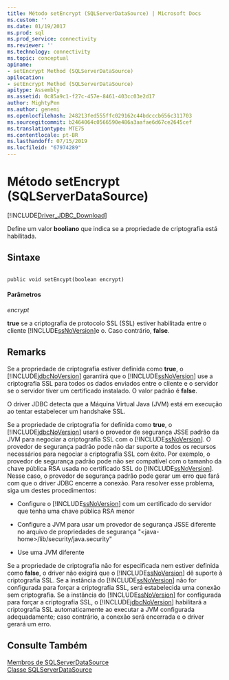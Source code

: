 ```yaml
---
title: Método setEncrypt (SQLServerDataSource) | Microsoft Docs
ms.custom: ''
ms.date: 01/19/2017
ms.prod: sql
ms.prod_service: connectivity
ms.reviewer: ''
ms.technology: connectivity
ms.topic: conceptual
apiname:
- setEncrypt Method (SQLServerDataSource)
apilocation:
- setEncrypt Method (SQLServerDataSource)
apitype: Assembly
ms.assetid: 0c85a9c1-f27c-457e-8461-403cc03e2d17
author: MightyPen
ms.author: genemi
ms.openlocfilehash: 248213fed555ffc029162c44bdcccb656c311703
ms.sourcegitcommit: b2464064c0566590e486a3aafae6d67ce2645cef
ms.translationtype: MTE75
ms.contentlocale: pt-BR
ms.lasthandoff: 07/15/2019
ms.locfileid: "67974289"
---
```

# <a name="setencrypt-method-sqlserverdatasource"></a>Método setEncrypt (SQLServerDataSource)
[!INCLUDE[Driver_JDBC_Download](../../../includes/driver_jdbc_download.md)]

  Define um valor **booliano** que indica se a propriedade de criptografia está habilitada.  
  
## <a name="syntax"></a>Sintaxe  
  
```  
  
public void setEncypt(boolean encrypt)  
```  
  
#### <a name="parameters"></a>Parâmetros  
 *encrypt*  
  
 **true** se a criptografia de protocolo SSL (SSL) estiver habilitada entre o cliente [!INCLUDE[ssNoVersion](../../../includes/ssnoversion-md.md)]e o. Caso contrário, **false**.  
  
## <a name="remarks"></a>Remarks  
 Se a propriedade de criptografia estiver definida como **true**, o [!INCLUDE[jdbcNoVersion](../../../includes/jdbcnoversion_md.md)] garantirá que o [!INCLUDE[ssNoVersion](../../../includes/ssnoversion-md.md)] use a criptografia SSL para todos os dados enviados entre o cliente e o servidor se o servidor tiver um certificado instalado. O valor padrão é **false**.  
  
 O driver JDBC detecta que a Máquina Virtual Java (JVM) está em execução ao tentar estabelecer um handshake SSL.  
  
 Se a propriedade de criptografia for definida como **true**, o [!INCLUDE[jdbcNoVersion](../../../includes/jdbcnoversion_md.md)] usará o provedor de segurança JSSE padrão da JVM para negociar a criptografia SSL com o [!INCLUDE[ssNoVersion](../../../includes/ssnoversion-md.md)]. O provedor de segurança padrão pode não dar suporte a todos os recursos necessários para negociar a criptografia SSL com êxito. Por exemplo, o provedor de segurança padrão pode não ser compatível com o tamanho da chave pública RSA usada no certificado SSL do [!INCLUDE[ssNoVersion](../../../includes/ssnoversion-md.md)]. Nesse caso, o provedor de segurança padrão pode gerar um erro que fará com que o driver JDBC encerre a conexão. Para resolver esse problema, siga um destes procedimentos:  
  
-   Configure o [!INCLUDE[ssNoVersion](../../../includes/ssnoversion-md.md)] com um certificado do servidor que tenha uma chave pública RSA menor  
  
-   Configure a JVM para usar um provedor de segurança JSSE diferente no arquivo de propriedades de segurança "\<java-home>/lib/security/java.security"  
  
-   Use uma JVM diferente  
  
 Se a propriedade de criptografia não for especificada nem estiver definida como **false**, o driver não exigirá que o [!INCLUDE[ssNoVersion](../../../includes/ssnoversion-md.md)] dê suporte à criptografia SSL. Se a instância do [!INCLUDE[ssNoVersion](../../../includes/ssnoversion-md.md)] não for configurada para forçar a criptografia SSL, será estabelecida uma conexão sem criptografia. Se a instância do [!INCLUDE[ssNoVersion](../../../includes/ssnoversion-md.md)] for configurada para forçar a criptografia SSL, o [!INCLUDE[jdbcNoVersion](../../../includes/jdbcnoversion_md.md)] habilitará a criptografia SSL automaticamente ao executar a JVM configurada adequadamente; caso contrário, a conexão será encerrada e o driver gerará um erro.  
  
## <a name="see-also"></a>Consulte Também  
 [Membros de SQLServerDataSource](../../../connect/jdbc/reference/sqlserverdatasource-members.md)   
 [Classe SQLServerDataSource](../../../connect/jdbc/reference/sqlserverdatasource-class.md)  
  
  
